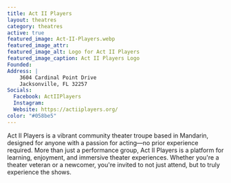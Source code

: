 ```yaml
---
title: Act II Players
layout: theatres
category: theatres
active: true
featured_image: Act-II-Players.webp
featured_image_attr:
featured_image_alt: Logo for Act II Players
featured_image_caption: Act II Players Logo
Founded: 
Address: |
    3604 Cardinal Point Drive 
    Jacksonville, FL 32257
Socials: 
  Facebook: ActIIPlayers
  Instagram: 	
  Website: https://actiiplayers.org/
color: "#058be5"
---
```

Act II Players is a vibrant community theater troupe based in Mandarin, designed for anyone with a passion for acting—no prior experience required. More than just a performance group, Act II Players is a platform for learning, enjoyment, and immersive theater experiences. Whether you're a theater veteran or a newcomer, you're invited to not just attend, but to truly experience the shows. 